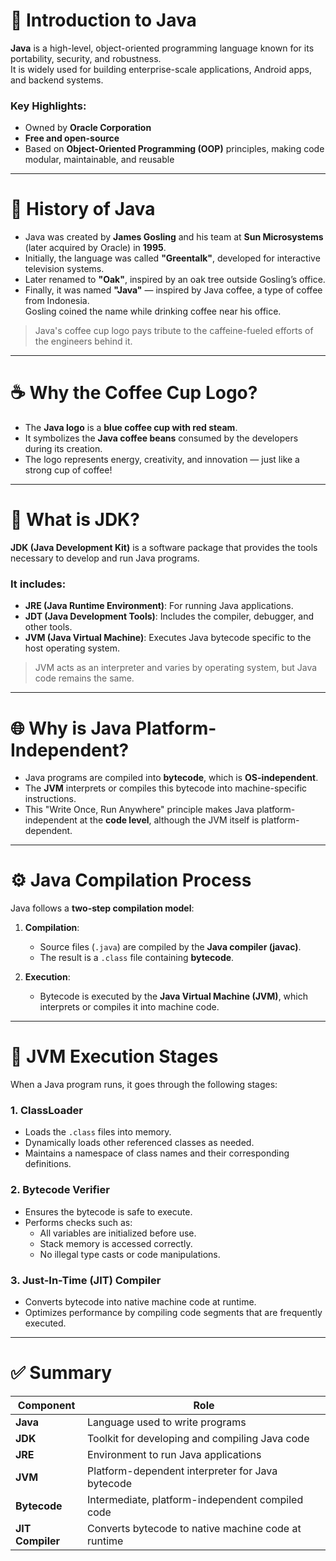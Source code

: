# 🌟 Introduction to Java

**Java** is a high-level, object-oriented programming language known for its portability, security, and robustness.  
It is widely used for building enterprise-scale applications, Android apps, and backend systems.

### Key Highlights:
- Owned by **Oracle Corporation**
- **Free and open-source**
- Based on **Object-Oriented Programming (OOP)** principles, making code modular, maintainable, and reusable

---

# 📜 History of Java

- Java was created by **James Gosling** and his team at **Sun Microsystems** (later acquired by Oracle) in **1995**.
- Initially, the language was called **"Greentalk"**, developed for interactive television systems.
- Later renamed to **"Oak"**, inspired by an oak tree outside Gosling’s office.
- Finally, it was named **"Java"** — inspired by Java coffee, a type of coffee from Indonesia.  
  Gosling coined the name while drinking coffee near his office.

> Java's coffee cup logo pays tribute to the caffeine-fueled efforts of the engineers behind it.

---

# ☕ Why the Coffee Cup Logo?

- The **Java logo** is a **blue coffee cup with red steam**.
- It symbolizes the **Java coffee beans** consumed by the developers during its creation.
- The logo represents energy, creativity, and innovation — just like a strong cup of coffee!

---

# 🧰 What is JDK?

**JDK (Java Development Kit)** is a software package that provides the tools necessary to develop and run Java programs.

### It includes:
- **JRE (Java Runtime Environment)**: For running Java applications.
- **JDT (Java Development Tools)**: Includes the compiler, debugger, and other tools.
- **JVM (Java Virtual Machine)**: Executes Java bytecode specific to the host operating system.

> JVM acts as an interpreter and varies by operating system, but Java code remains the same.

---

# 🌐 Why is Java Platform-Independent?

- Java programs are compiled into **bytecode**, which is **OS-independent**.
- The **JVM** interprets or compiles this bytecode into machine-specific instructions.
- This "Write Once, Run Anywhere" principle makes Java platform-independent at the **code level**, although the JVM itself is platform-dependent.

---

# ⚙️ Java Compilation Process

Java follows a **two-step compilation model**:

1. **Compilation**:
   - Source files (`.java`) are compiled by the **Java compiler (javac)**.
   - The result is a `.class` file containing **bytecode**.

2. **Execution**:
   - Bytecode is executed by the **Java Virtual Machine (JVM)**, which interprets or compiles it into machine code.

---

# 🧪 JVM Execution Stages

When a Java program runs, it goes through the following stages:

### 1. ClassLoader
- Loads the `.class` files into memory.
- Dynamically loads other referenced classes as needed.
- Maintains a namespace of class names and their corresponding definitions.

### 2. Bytecode Verifier
- Ensures the bytecode is safe to execute.
- Performs checks such as:
  - All variables are initialized before use.
  - Stack memory is accessed correctly.
  - No illegal type casts or code manipulations.

### 3. Just-In-Time (JIT) Compiler
- Converts bytecode into native machine code at runtime.
- Optimizes performance by compiling code segments that are frequently executed.

---

# ✅ Summary

| Component         | Role                                                   |
|-------------------|--------------------------------------------------------|
| **Java**          | Language used to write programs                        |
| **JDK**           | Toolkit for developing and compiling Java code         |
| **JRE**           | Environment to run Java applications                   |
| **JVM**           | Platform-dependent interpreter for Java bytecode       |
| **Bytecode**      | Intermediate, platform-independent compiled code       |
| **JIT Compiler**  | Converts bytecode to native machine code at runtime    |
